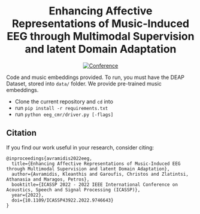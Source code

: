 <div align="center">

# Enhancing Affective Representations of Music-Induced EEG through Multimodal Supervision and latent Domain Adaptation
[![Conference](http://img.shields.io/badge/ICASSP-2022-4b44ce.svg)](https://ieeexplore.ieee.org/document/9746643)
  
</div>

Code and music embeddings provided. To run, you must have the DEAP Dataset, stored into `data/` folder. We provide pre-trained music embeddings.
  
* Clone the current repository and `cd` into
* run `pip install -r requirements.txt`
* run `python eeg_cmr/driver.py [-flags]`

## Citation

If you find our work useful in your research, consider citing:

```
@inproceedings{avramidis2022eeg,
  title={Enhancing Affective Representations of Music-Induced EEG through Multimodal Supervision and latent Domain Adaptation},
  author={Avramidis, Kleanthis and Garoufis, Christos and Zlatintsi, Athanasia and Maragos, Petros},
  booktitle={ICASSP 2022 - 2022 IEEE International Conference on Acoustics, Speech and Signal Processing (ICASSP)},
  year={2022},
  doi={10.1109/ICASSP43922.2022.9746643}
}
```

